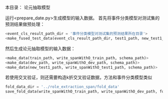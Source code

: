 本目录：
论元抽取模型

运行<prepare_date.py>生成模型的输入数据。
首先将事件分类模型对测试集的预测结果做预处理：
```python
<event_cls_result_path_dir = '事件分类模型对测试集的预测结果所在目录'>
<make_fused_test_data(event_cls_result_path_dir, test1_path, new_test1_path)>
```
然后生成论元抽取模型的输入数据：
```python
<make_data(train_path, write_spanWithO_train_path, schema_path)>
<make_data(dev_path, write_spanWithO_dev_path, schema_path)>
<make_data(new_test1_path, write_spanWithO_test1_path, schema_path)>
```
若使用交叉验证，则还需要构造k折交叉验证数据，方法和事件分类模型类似
```python
fold_data_dir = '../role_extraction_span/fold_data'
save_fold_data(write_spanWithO_train_path, write_spanWithO_dev_path, fold_data_dir, folds_num=5)
```
